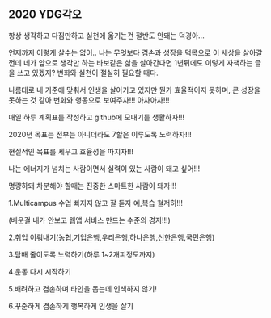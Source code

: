 ## 2020 YDG각오

항상 생각하고 다짐만하고 실천에 옮기는건 절반도 안돼는 덕경아...

언제까지 이렇게 살수는 없어.. 나는 무엇보다 겸손과 성장을 덕목으로 이 세상을 살아갈껀데 네가 앞으로 생각만 하는 바보같은 삶을 살아간다면 1년뒤에도 이렇게 자책하는 글을 쓰고 있겠지? 변화와 실천이 절실히 필요할 때다.

나름대로 내 기준에 맞춰서 인생을 살아가고 있지만 뭔가 효율적이지 못하며, 큰 성장을 못하는 것 같아 변화와 행동으로 보여주자!!! 아자아자!!!



매일 하루 계획표를 작성하고 github에 모내기를 생활하자!!!



2020년 목표는 전부는 아니더라도 7할은 이루도록 노력하자!!!

현실적인 목표를 세우고 효율성을 따지자!!!

나는 에너지가 넘치는 사람이면서 실력이 있는 사람이 돼고 싶어!!!

명량하돼 차분해야 할때는 진중한 스마트한 사람이 돼자!!!



1.Multicampus 수업 빠지지 않고 잘 듣자 예,복습 철저히!!!

(배운걸 내가 안보고 웹앱 서비스 만드는 수준의 경지!!!)

2.취업 이뤄내기(농협,기업은행,우리은행,하나은행,신한은행,국민은행)

3.담배 줄이도록 노력하기(하루 1~2개피정도까지)

4.운동 다시 시작하기

5.배려하고 겸손하며 타인을 돕는데 인색하지 않기!

6.꾸준하게 겸손하게 행복하게 인생을 살기